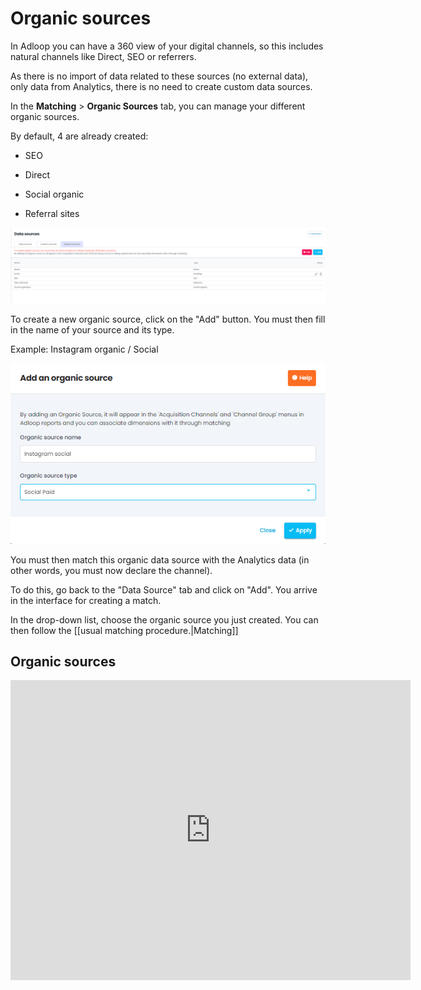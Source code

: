# Organic sources

In Adloop you can have a 360 view of your digital channels, so this includes natural channels like Direct, SEO or referrers.

As there is no import of data related to these sources (no external data), only data from Analytics, there is no need to create custom data sources.

In the  **Matching**  >  **Organic Sources**  tab, you can manage your different organic sources.

By default, 4 are already created:


* SEO


* Direct


* Social organic


* Referral sites



![](.gitbook/image-20231009-150636.png)

To create a new organic source, click on the "Add" button. You must then fill in the name of your source and its type.

Example: Instagram organic / Social 

![](.gitbook/image-20231009-150708.png)

You must then match this organic data source with the Analytics data (in other words, you must now declare the channel).

To do this, go back to the "Data Source" tab and click on "Add". You arrive in the interface for creating a match.

In the drop-down list, choose the organic source you just created. You can then follow the [[usual matching procedure.|Matching]]


## Organic sources

<iframe frameborder="0" width="640" height="480" src="https://www.youtube.com/embed/xp4bO9pkWB0?rel=0" data-iframe-loaded="true" allowfullscreen="" scrolling="yes" allow="autoplay; encrypted-media; clipboard-write"></iframe>
